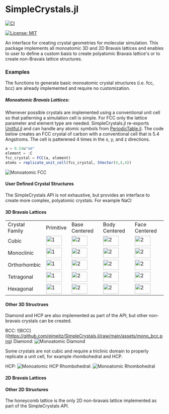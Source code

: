 # SimpleCrystals.jl

[![CI](https://ci.appveyor.com/project/ejmeitz/simplecrystals-jl/branch/main)](https://ci.appveyor.com/project/ejmeitz/simplecrystals-jl)
<!-- [![Latest release](https://img.shields.io/github/release/ejmeitz/SimpleCrystals.jl.svg)](https://github.com/ejmeitz/SimpleCrystals.jl/releases/latest) -->
[![License: MIT](https://img.shields.io/badge/License-MIT-green.svg)](https://opensource.org/licenses/MIT)

 An interface for creating crystal geometries for molecular simulation. This package implements all monoatomic 3D and 2D Bravais lattices and enables to user to define a custom basis to create polyatomic Bravais lattice's or to create non-Bravais lattice structures.

 ### Examples

The functions to generate basic monoatomic crystal structures (i.e. fcc, bcc) are already implemented and require no customization.

##### Monoatomic Bravais Lattices:
Whenever possible crystals are implemented using a conventional unit cell so that patterning a simulation cell is simple. For FCC only the lattice parameter and element type are needed. SimpleCrystals.jl re-exports [Unitful.jl](https://painterqubits.github.io/Unitful.jl/stable/) and can handle any atomic symbols from [PeriodicTable.jl](https://github.com/JuliaPhysics/PeriodicTable.jl). The code below creates an FCC crystal of carbon with a conventional cell that is 5.4 Angstroms. The cell is patterened 4 times in the x, y, and z directions.

```julia
a = 0.54u"nm"
element = :C
fcc_crystal = FCC(a, element)
atoms = replicate_unit_cell(fcc_crystal, SVector(4,4,4))
```
![Monoatomic FCC](https://github.com/ejmeitz/SimpleCrystals.jl/raw/main/assets/mono_fcc.png)

#### User Defined Crystal Structures
The SimpleCrystals API is not exhaustive, but provides an interface to create more complex, polyatomic crystals. For example NaCl




#### 3D Bravais Lattices
<table>
    <tr>
        <td>Crystal Family</td>
        <td>Primitive</td>
        <td>Base Centered</td>
        <td>Body Centered</td>
        <td>Face Centered</td>
    </tr>
    <tr>
        <td>Cubic</td>
        <td> <img src="https://github.com/ejmeitz/SimpleCrystals.jl/raw/main/assets/mono_fcc.png" alt="1" width = 50px height = 32px> </td>
        <td> <img src="https://github.com/ejmeitz/SimpleCrystals.jl/raw/main/assets/mono_fcc.png" alt="2" width = 50px height = 32px> </td>
        <td> <img src="https://github.com/ejmeitz/SimpleCrystals.jl/raw/main/assets/mono_fcc.png" alt="2" width = 50px height = 32px> </td>
        <td> <img src="https://github.com/ejmeitz/SimpleCrystals.jl/raw/main/assets/mono_fcc.png" alt="2" width = 50px height = 32px> </td>
    </tr>
    <tr>
        <td>Monoclinic</td>
        <td> <img src="https://github.com/ejmeitz/SimpleCrystals.jl/raw/main/assets/mono_fcc.png" alt="1" width = 50px height = 32px> </td>
        <td> <img src="https://github.com/ejmeitz/SimpleCrystals.jl/raw/main/assets/mono_fcc.png" alt="2" width = 50px height = 32px> </td>
        <td> <img src="https://github.com/ejmeitz/SimpleCrystals.jl/raw/main/assets/mono_fcc.png" alt="2" width = 50px height = 32px> </td>
        <td> <img src="https://github.com/ejmeitz/SimpleCrystals.jl/raw/main/assets/mono_fcc.png" alt="2" width = 50px height = 32px> </td>
    </tr>
    <tr>
        <td>Orthorhombic</td>
        <td> <img src="https://github.com/ejmeitz/SimpleCrystals.jl/raw/main/assets/mono_fcc.png" alt="1" width = 50px height = 32px> </td>
        <td> <img src="https://github.com/ejmeitz/SimpleCrystals.jl/raw/main/assets/mono_fcc.png" alt="2" width = 50px height = 32px> </td>
        <td> <img src="https://github.com/ejmeitz/SimpleCrystals.jl/raw/main/assets/mono_fcc.png" alt="2" width = 50px height = 32px> </td>
        <td> <img src="https://github.com/ejmeitz/SimpleCrystals.jl/raw/main/assets/mono_fcc.png" alt="2" width = 50px height = 32px> </td>
    </tr>
    <tr>
        <td>Tetragonal</td>
        <td> <img src="https://github.com/ejmeitz/SimpleCrystals.jl/raw/main/assets/mono_fcc.png" alt="1" width = 50px height = 32px> </td>
        <td> <img src="https://github.com/ejmeitz/SimpleCrystals.jl/raw/main/assets/mono_fcc.png" alt="2" width = 50px height = 32px> </td>
        <td> <img src="https://github.com/ejmeitz/SimpleCrystals.jl/raw/main/assets/mono_fcc.png" alt="2" width = 50px height = 32px> </td>
        <td> <img src="https://github.com/ejmeitz/SimpleCrystals.jl/raw/main/assets/mono_fcc.png" alt="2" width = 50px height = 32px> </td>
    </tr>
    <tr>
        <td>Hexagonal</td>
        <td> <img src="https://github.com/ejmeitz/SimpleCrystals.jl/raw/main/assets/mono_fcc.png" alt="1" width = 50px height = 32px> </td>
        <td> <img src="https://github.com/ejmeitz/SimpleCrystals.jl/raw/main/assets/mono_fcc.png" alt="2" width = 50px height = 32px> </td>
        <td> <img src="https://github.com/ejmeitz/SimpleCrystals.jl/raw/main/assets/mono_fcc.png" alt="2" width = 50px height = 32px> </td>
        <td> <img src="https://github.com/ejmeitz/SimpleCrystals.jl/raw/main/assets/mono_fcc.png" alt="2" width = 50px height = 32px> </td>
    </tr>

</table>

#### Other 3D Structrues
Diamond and HCP are also implemented as part of the API, but other non-bravais crystals can be created. 

BCC:
![BCC]((https://github.com/ejmeitz/SimpleCrystals.jl/raw/main/assets/mono_bcc.png)
Diamond:
![Monoatomic Diamond](https://github.com/ejmeitz/SimpleCrystals.jl/raw/main/assets/mono_diamond.png)

Some crystals are not cubic and require a triclinic domain to properly replicate a unit cell, for example rhombohedral and HCP.

HCP:
![Monoatomic HCP](https://github.com/ejmeitz/SimpleCrystals.jl/raw/main/assets/mono_hcp.png)
Rhombohedral:
![Monoatomic Rhombohedral](https://github.com/ejmeitz/SimpleCrystals.jl/raw/main/assets/mono_rhomb.png)

#### 2D Bravais Lattices

#### Other 2D Structures
The honeycomb lattice is the only 2D non-bravais lattice implemented as part of the SimpleCrystals API.